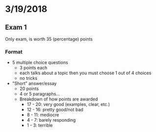 # 3/19/2018

## Exam 1

Only exam, is worth 35 (percentage) points

### Format

- 5 multiple choice questions
    - 3 points each
    - each talks about a topic then you must choose 1 out of 4 choices
    - no tricks
- "Short" answer/essay
    - 20 points
    - 4 or 5 paragraphs...
    - Breakdown of how points are awarded
        - 17 - 20: very good (examples, clear, etc.)
        - 12 - 16: pretty good/not bad
        - 8 - 11: mediocre
        - 4 - 7: barely responding
        - 1 - 3: terrible

